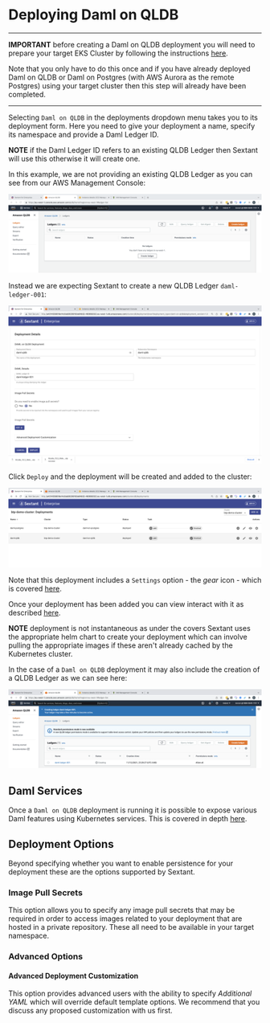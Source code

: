 # Deploying Daml on QLDB

-----

__IMPORTANT__ before creating a Daml on QLDB deployment you will need to prepare
your target EKS Cluster by following the instructions
[here](/docs/topics/eks-cluster-aws-services.md).

Note that you only have to do this once and if you have already deployed
Daml on QLDB or Daml on Postgres (with AWS Aurora as the remote Postgres) using
your target cluster then this step will already have been completed.

-----

Selecting `Daml on QLDB` in the deployments dropdown menu takes you to
its deployment form. Here you need to give your deployment a name, specify its
namespace and provide a Daml Ledger ID.

__NOTE__ if the Daml Ledger ID refers to an existing QLDB Ledger then Sextant
will use this otherwise it will create one.

In this example, we are not providing an existing QLDB Ledger as you can see
from our AWS Management Console:

![Sextant Deployments Daml on QLDB AWS Console 1](../../images/sextant-deployments-daml-qldb-aws-console-1.png)

Instead we are expecting Sextant to create a new QLDB Ledger `daml-ledger-001`:

![Sextant Deployments Daml on QLDB Form](../../images/sextant-deployments-daml-qldb-form.png)

Click `Deploy` and the deployment will be created and added to the cluster:

![Sextant Deployments Daml on QLDB Added](../../images/sextant-deployments-daml-qldb-added.png)

Note that this deployment includes a `Settings` option - the _gear_ icon - which
is covered [here](daml-ledger-admin.md).

Once your deployment has been added you can view interact with it as described
[here](../management.md#generic-interactions).

__NOTE__ deployment is not instantaneous as under the covers Sextant uses the
appropriate helm chart to create your deployment which can involve pulling the
appropriate images if these aren't already cached by the Kubernetes cluster.

In the case of a `Daml on QLDB` deployment it may also include the creation of
a QLDB Ledger as we can see here:

![Sextant Deployments Daml on QLDB AWS Console 2](../../images/sextant-deployments-daml-qldb-aws-console-2.png)

## Daml Services

Once a `Daml on QLDB` deployment is running it is possible to expose various
Daml features using Kubernetes services. This is covered in depth
[here](daml-services.md).

## Deployment Options

Beyond specifying whether you want to enable persistence for your deployment
these are the options supported by Sextant.

### Image Pull Secrets

This option allows you to specify any image pull secrets that may be required in
order to access images related to your deployment that are hosted in a private
repository. These all need to be available in your target namespace.

### Advanced Options

#### Advanced Deployment Customization

This option provides advanced users with the ability to specify
_Additional YAML_ which will override default template options. We recommend
that you discuss any proposed customization with us first.
